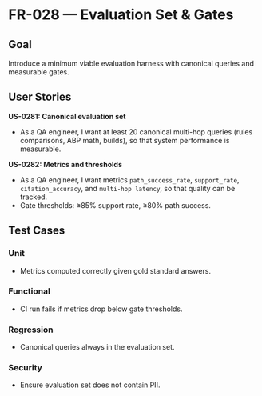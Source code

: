 # FR-028 — Evaluation Set & Gates

## Goal
Introduce a minimum viable evaluation harness with canonical queries and measurable gates.

## User Stories

**US-0281: Canonical evaluation set**
- As a QA engineer, I want at least 20 canonical multi-hop queries (rules comparisons, ABP math, builds), so that system performance is measurable.

**US-0282: Metrics and thresholds**
- As a QA engineer, I want metrics `path_success_rate`, `support_rate`, `citation_accuracy`, and `multi-hop latency`, so that quality can be tracked.
- Gate thresholds: ≥85% support rate, ≥80% path success.

## Test Cases

### Unit
- Metrics computed correctly given gold standard answers.  

### Functional
- CI run fails if metrics drop below gate thresholds.  

### Regression
- Canonical queries always in the evaluation set.  

### Security
- Ensure evaluation set does not contain PII.  
